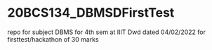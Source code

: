 # 20BCS134_DBMSDFirstTest
repo for subject DBMS for 4th sem at IIIT Dwd
dated 04/02/2022 for firsttest/hackathon of 30 marks

